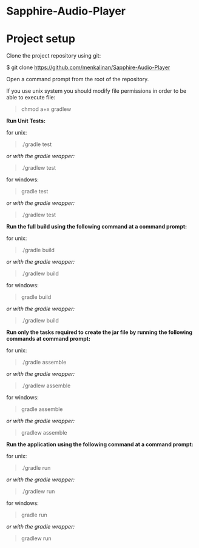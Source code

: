 # Sapphire-Audio-Player

# Project setup
Clone the project repository using git:

$ git clone https://github.com/menkalinan/Sapphire-Audio-Player

Оpen a command prompt from the root of the repository.

If you use unix system you should modify file permissions in order to be able to execute file:

> chmod a+x gradlew

 <b> Run Unit Tests: </b> 

for unix:
> ./gradle test 

<i>or with the gradle wrapper:</i>
> ./gradlew test

for windows:
> gradle test 

<i>or with the gradle wrapper:</i>
> ./gradlew test

 <b> Run the full build using the following command at a command prompt: </b> 

for unix:
> ./gradle build 

<i>or with the gradle wrapper:</i>
> ./gradlew build

for windows:
> gradle build 

<i>or with the gradle wrapper:</i>
> ./gradlew build

 <b> Run only the tasks required to create the jar file by running the following commands at command prompt: </b> 

for unix:
> ./gradle assemble 

<i>or with the gradle wrapper:</i>
> ./gradlew assemble

for windows:
> gradle assemble 

<i>or with the gradle wrapper:</i>
> gradlew assemble

 <b> Run the application using the following command at a command prompt: </b> 

for unix:
> ./gradle run

<i>or with the gradle wrapper:</i>
> ./gradlew run

for windows:
> gradle run

<i>or with the gradle wrapper:</i>
> gradlew run
